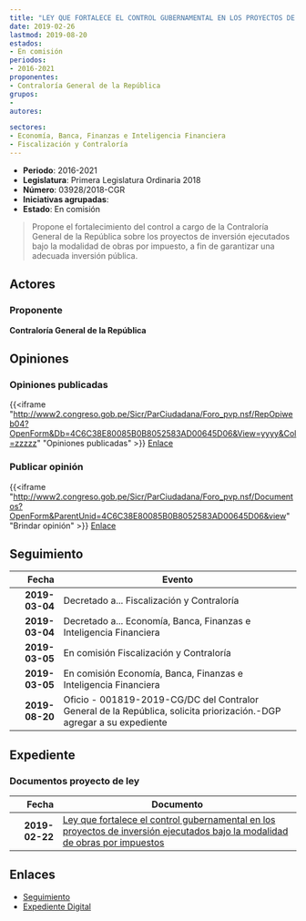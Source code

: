 ```yaml
---
title: "LEY QUE FORTALECE EL CONTROL GUBERNAMENTAL EN LOS PROYECTOS DE INVERSIÓN EJECUTADOS BAJO LA MODALIDAD DE OBRAS POR IMPUESTO"
date: 2019-02-26
lastmod: 2019-08-20
estados:
- En comisión
periodos:
- 2016-2021
proponentes:
- Contraloría General de la República
grupos:
- 
autores:

sectores:
- Economía, Banca, Finanzas e Inteligencia Financiera
- Fiscalización y Contraloría
---
```

- **Periodo**: 2016-2021
- **Legislatura**: Primera Legislatura Ordinaria 2018
- **Número**: 03928/2018-CGR
- **Iniciativas agrupadas**: 
- **Estado**: En comisión

> Propone el fortalecimiento del control a cargo de la Contraloría General de la República sobre los proyectos de inversión ejecutados bajo la modalidad de obras por impuesto, a fin de garantizar una adecuada inversión pública.


## Actores

### Proponente

**Contraloría General de la República**

## Opiniones

### Opiniones publicadas

{{<iframe "http://www2.congreso.gob.pe/Sicr/ParCiudadana/Foro_pvp.nsf/RepOpiweb04?OpenForm&Db=4C6C38E80085B0B8052583AD00645D06&View=yyyy&Col=zzzzz" "Opiniones publicadas" >}}
[Enlace](http://www2.congreso.gob.pe/Sicr/ParCiudadana/Foro_pvp.nsf/RepOpiweb04?OpenForm&Db=4C6C38E80085B0B8052583AD00645D06&View=yyyy&Col=zzzzz)

### Publicar opinión

{{<iframe "http://www2.congreso.gob.pe/Sicr/ParCiudadana/Foro_pvp.nsf/Documentos?OpenForm&ParentUnid=4C6C38E80085B0B8052583AD00645D06&view" "Brindar opinión" >}}
[Enlace](http://www2.congreso.gob.pe/Sicr/ParCiudadana/Foro_pvp.nsf/Documentos?OpenForm&ParentUnid=4C6C38E80085B0B8052583AD00645D06&view)


## Seguimiento

| Fecha | Evento |
|------:|--------|
| **2019-03-04** | Decretado a... Fiscalización y Contraloría |
| **2019-03-04** | Decretado a... Economía, Banca, Finanzas e Inteligencia Financiera |
| **2019-03-05** | En comisión Fiscalización y Contraloría |
| **2019-03-05** | En comisión Economía, Banca, Finanzas e Inteligencia Financiera |
| **2019-08-20** | Oficio - 001819-2019-CG/DC del Contralor General de la República, solicita priorización.-DGP agregar a su expediente |

## Expediente

### Documentos proyecto de ley

| Fecha | Documento |
|------:|-----------|
| **2019-02-22** | [Ley que fortalece el control gubernamental en los proyectos de inversión ejecutados bajo la modalidad de obras por impuestos](http://www.leyes.congreso.gob.pe/Documentos/2016_2021/Proyectos_de_Ley_y_de_Resoluciones_Legislativas/PL0392820190222.pdf) |

## Enlaces

- [Seguimiento](http://www2.congreso.gob.pe/Sicr/TraDocEstProc/CLProLey2016.nsf/f7fff46988ca05b1052578e100829cc7/3a6a88a2fc5017b1052583ad00633c10?OpenDocument)
- [Expediente Digital](http://www2.congreso.gob.pe/Sicr/TraDocEstProc/Expvirt_2011.nsf/visbusqptramdoc1621/03928?opendocument)

